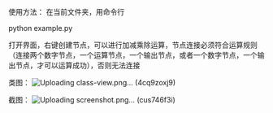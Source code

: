 使用方法：
在当前文件夹，用命令行 

python example.py

打开界面，右键创建节点，可以进行加减乘除运算，节点连接必须符合运算规则（连接两个数字节点，一个运算节点，一个输出节点，或者一个数字节点，一个输出节点，才可以运算成功），否则无法连接

类图：
![Uploading class-view.png… (4cq9zoxj9)]()

截图：
![Uploading screenshot.png… (cus746f3i)]()